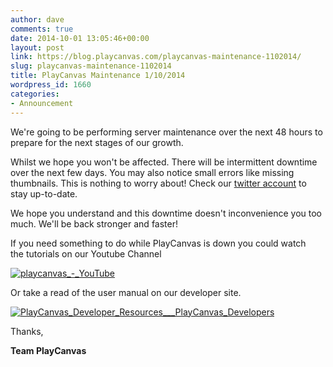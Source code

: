 ```yaml
---
author: dave
comments: true
date: 2014-10-01 13:05:46+00:00
layout: post
link: https://blog.playcanvas.com/playcanvas-maintenance-1102014/
slug: playcanvas-maintenance-1102014
title: PlayCanvas Maintenance 1/10/2014
wordpress_id: 1660
categories:
- Announcement
---
```


We're going to be performing server maintenance over the next 48 hours to prepare for the next stages of our growth.

Whilst we hope you won't be affected. There will be intermittent downtime over the next few days. You may also notice small errors like missing thumbnails. This is nothing to worry about! Check our [twitter account](https://twitter.com/playcanvas) to stay up-to-date.

We hope you understand and this downtime doesn't inconvenience you too much. We'll be back stronger and faster!

If you need something to do while PlayCanvas is down you could watch the tutorials on our Youtube Channel

[![playcanvas_-_YouTube](https://blog.playcanvas.com/wp-content/uploads/2014/10/playcanvas_-_YouTube.jpg)](https://www.youtube.com/playlist?list=PL0KdXFF26E4Azwcu1WabxGwJaPgKuc927)

Or take a read of the user manual on our developer site.

[![PlayCanvas_Developer_Resources___PlayCanvas_Developers](https://blog.playcanvas.com/wp-content/uploads/2014/10/PlayCanvas_Developer_Resources___PlayCanvas_Developers.jpg)](http://developer.playcanvas.com)

Thanks,

**Team PlayCanvas**
